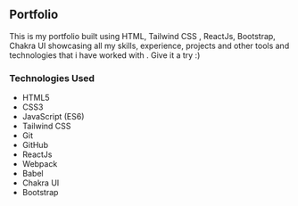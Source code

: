 ## Portfolio 
This is my portfolio built using HTML, Tailwind CSS , ReactJs, Bootstrap, Chakra UI showcasing all my skills, experience, projects and other tools and technologies that i have worked with . Give it a try :)


### Technologies Used 

* HTML5
* CSS3
* JavaScript (ES6)
* Tailwind CSS
* Git
* GitHub
* ReactJs
* Webpack
* Babel
* Chakra UI
* Bootstrap
